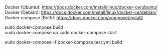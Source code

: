 
Docker (Ubuntu): https://docs.docker.com/install/linux/docker-ce/ubuntu/  
Docker (Debian): https://docs.docker.com/install/linux/docker-ce/debian/  
Docker compose (Both): https://docs.docker.com/compose/install/  
  
sudo docker-compose build  
sudo docker-compose up
sudo docker-compose start  
  
sudo docker-compose -f docker-compose.test.yml build  
  
